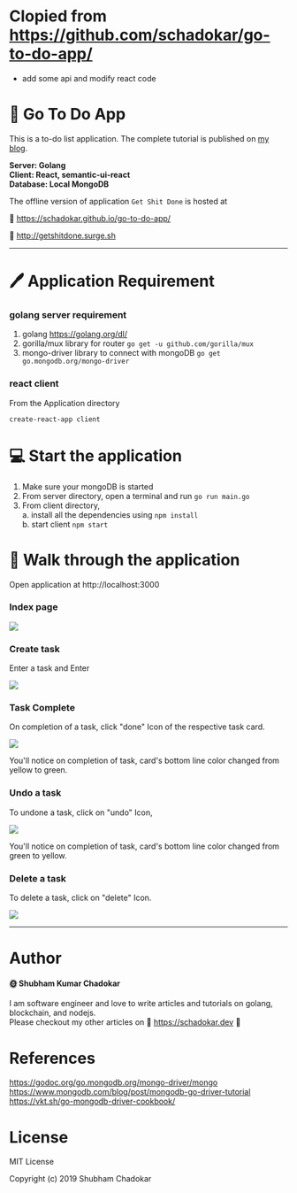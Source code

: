 # Clopied from https://github.com/schadokar/go-to-do-app/
* add some api and modify react code

# :memo: Go To Do App

This is a to-do list application. The complete tutorial is published on [my blog](https://schadokar.dev/posts/build-a-todo-app-in-golang-mongodb-and-react/).  

**Server: Golang  
Client: React, semantic-ui-react  
Database: Local MongoDB**

The offline version of application `Get Shit Done` is hosted at  

:link: https://schadokar.github.io/go-to-do-app/     

:link: http://getshitdone.surge.sh

---

# :pen: Application Requirement

### golang server requirement

1. golang https://golang.org/dl/
2. gorilla/mux library for router `go get -u github.com/gorilla/mux`
3. mongo-driver library to connect with mongoDB `go get go.mongodb.org/mongo-driver`

### react client

From the Application directory

`create-react-app client`

# :computer: Start the application

1. Make sure your mongoDB is started
2. From server directory, open a terminal and run
   `go run main.go`
3. From client directory,  
   a. install all the dependencies using `npm install`  
   b. start client `npm start`

# :panda_face: Walk through the application

Open application at http://localhost:3000

### Index page

![](https://github.com/schadokar/go-to-do-app/blob/master/images/index.PNG)

### Create task

Enter a task and Enter

![](https://github.com/schadokar/go-to-do-app/blob/master/images/createTask.PNG)

### Task Complete

On completion of a task, click "done" Icon of the respective task card.

![](https://github.com/schadokar/go-to-do-app/blob/master/images/taskComplete.PNG)

You'll notice on completion of task, card's bottom line color changed from yellow to green.

### Undo a task

To undone a task, click on "undo" Icon,

![](https://github.com/schadokar/go-to-do-app/blob/master/images/createTask.PNG)

You'll notice on completion of task, card's bottom line color changed from green to yellow.

### Delete a task

To delete a task, click on "delete" Icon.

![](https://github.com/schadokar/go-to-do-app/blob/master/images/deletetask.PNG)

---

# Author  

#### :sun_with_face: Shubham Kumar Chadokar  

I am software engineer and love to write articles and tutorials on golang, blockchain, and nodejs.  
Please checkout my other articles on :link: https://schadokar.dev :tada:

# References

https://godoc.org/go.mongodb.org/mongo-driver/mongo  
https://www.mongodb.com/blog/post/mongodb-go-driver-tutorial  
https://vkt.sh/go-mongodb-driver-cookbook/    

# License

MIT License

Copyright (c) 2019 Shubham Chadokar
